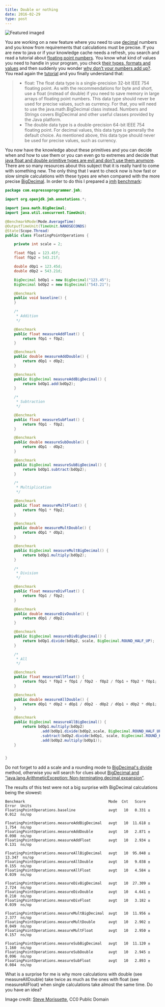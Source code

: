 ```yaml
---
title: Double or nothing
date: 2016-02-29
type: post
---
```


![Featured imaged][featured-image]

You are working on a new feature where you need to use [decimal][decimal] numbers and you know from requirements that calculations must be precise. If you are new to java or if your knowledge cache needs a refresh, you search and read a tutorial about [floating point numbers][nutsandbolts-datatypes]. You know what kind of values you need to handle in your program, you check [their types, formats and values][fp-types-formats-values] and then suddenly you wonder [why don’t your numbers add up?][fp-gui]. You read again the [tutorial][nutsandbolts-datatypes] and you finally understand that:

> * float: The float data type is a single-precision 32-bit IEEE 754 floating point. As with the recommendations for byte and short, use a float (instead of double) if you need to save memory in large arrays of floating point numbers. This data type should never be used for precise values, such as currency. For that, you will need to use the java.math.BigDecimal class instead. Numbers and Strings covers BigDecimal and other useful classes provided by the Java platform.
> * The double data type is a double-precision 64-bit IEEE 754 floating point. For decimal values, this data type is generally the default choice. As mentioned above, this data type should never be used for precise values, such as currency.

You now have the knowledge about these primitives and you can decide when and how to use them or you can even go to extremes and decide that [java float and double primitive types are evil and don’t use them anymore][fp-are-evil]. There are so many resources about this subject that it is really hard to come with something new. The only thing that I want to check now is how fast or slow simple calculations with these types are when compared with the more precise [BigDecimal][BigDecimal]. In order to do this I prepared a [jmh][jmh] [benchmark][ep-fp-benchmark]:

```java
package com.espressoprogrammer.jmh;

import org.openjdk.jmh.annotations.*;

import java.math.BigDecimal;
import java.util.concurrent.TimeUnit;

@BenchmarkMode(Mode.AverageTime)
@OutputTimeUnit(TimeUnit.NANOSECONDS)
@State(Scope.Thread)
public class FloatingPointOperations {

    private int scale = 2;

    float fOp1 = 123.45f;
    float fOp2 = 543.21f;

    double dOp1 = 123.45d;
    double dOp2 = 543.21d;

    BigDecimal bdOp1 = new BigDecimal("123.45");
    BigDecimal bdOp2 = new BigDecimal("543.21");

    @Benchmark
    public void baseline() {
    }

    /*
     * Addition
     */

    @Benchmark
    public float measureAddFloat() {
        return fOp1 + fOp2;
    }

    @Benchmark
    public double measureAddDouble() {
        return dOp1 + dOp2;
    }

    @Benchmark
    public BigDecimal measureAddBigDecimal() {
        return bdOp1.add(bdOp2);
    }

    /*
     * Subtraction
     */

    @Benchmark
    public float measureSubFloat() {
        return fOp1 - fOp2;
    }

    @Benchmark
    public double measureSubDouble() {
        return dOp1 - dOp2;
    }

    @Benchmark
    public BigDecimal measureSubBigDecimal() {
        return bdOp1.subtract(bdOp2);
    }

    /*
     * Multiplication
     */

    @Benchmark
    public float measureMultFloat() {
        return fOp1 * fOp2;
    }

    @Benchmark
    public double measureMultDouble() {
        return dOp1 * dOp2;
    }

    @Benchmark
    public BigDecimal measureMultBigDecimal() {
        return bdOp1.multiply(bdOp2);
    }

    /*
     * Division
     */

    @Benchmark
    public float measureDivFloat() {
        return fOp1 / fOp2;
    }

    @Benchmark
    public double measureDivDouble() {
        return dOp1 / dOp2;
    }

    @Benchmark
    public BigDecimal measureDivBigDecimal() {
        return bdOp1.divide(bdOp2, scale, BigDecimal.ROUND_HALF_UP);
    }

    /*
     * All
     */

    @Benchmark
    public float measureAllFloat() {
        return fOp1 * fOp2 + fOp1 / fOp2 - fOp2 / fOp1 + fOp2 * fOp1;
    }

    @Benchmark
    public double measureAllDouble() {
        return dOp1 * dOp2 + dOp1 / dOp2 - dOp2 / dOp1 + dOp2 * dOp1;
    }

    @Benchmark
    public BigDecimal measureAllBigDecimal() {
        return bdOp1.multiply(bdOp2)
                .add(bdOp1.divide(bdOp2,scale, BigDecimal.ROUND_HALF_UP))
                .subtract(bdOp2.divide(bdOp1, scale, BigDecimal.ROUND_HALF_UP))
                .add(bdOp2.multiply(bdOp1));
    }


}
```

Do not forget to add a scale and a rounding mode to [BigDecimal's divide][BigDecimal-divide] method, otherwise you will search for clues about [BigDecimal and “java.lang.ArithmeticException: Non-terminating decimal expansion”][BigDecimal-ArithmeticException].

The results of  this test were not a big surprise with BigDecimal calculations being the slowest:

```
Benchmark                                      Mode  Cnt   Score    Error  Units
FloatingPointOperations.baseline               avgt   10   0.331 ±  0.012  ns/op

FloatingPointOperations.measureAddBigDecimal   avgt   10  11.618 ±  1.754  ns/op
FloatingPointOperations.measureAddDouble       avgt   10   2.871 ±  0.098  ns/op
FloatingPointOperations.measureAddFloat        avgt   10   2.934 ±  0.131  ns/op

FloatingPointOperations.measureAllBigDecimal   avgt   10  95.048 ± 13.347  ns/op
FloatingPointOperations.measureAllDouble       avgt   10   9.038 ±  0.155  ns/op
FloatingPointOperations.measureAllFloat        avgt   10   4.584 ±  0.039  ns/op

FloatingPointOperations.measureDivBigDecimal   avgt   10  27.309 ±  2.724  ns/op
FloatingPointOperations.measureDivDouble       avgt   10   4.641 ±  0.210  ns/op
FloatingPointOperations.measureDivFloat        avgt   10   3.182 ±  0.039  ns/op

FloatingPointOperations.measureMultBigDecimal  avgt   10  11.956 ±  2.377  ns/op
FloatingPointOperations.measureMultDouble      avgt   10   2.902 ±  0.049  ns/op
FloatingPointOperations.measureMultFloat       avgt   10   2.950 ±  0.157  ns/op

FloatingPointOperations.measureSubBigDecimal   avgt   10  11.120 ±  1.160  ns/op
FloatingPointOperations.measureSubDouble       avgt   10   2.945 ±  0.096  ns/op
FloatingPointOperations.measureSubFloat        avgt   10   2.893 ±  0.084  ns/op
```

What is a surprise for me is why more calculations with double (see measureAllDouble) take twice as much as the ones with float (see measureAllFloat) when single calculations take almost the same time. Do you have an idea?

Image credit: [Steve Morissette][morissettes-976310], CC0 Public Domain

[featured-image]: foot-race-776446_640.jpg
[decimal]: https://en.wikipedia.org/wiki/Decimal "Decimal"
[nutsandbolts-datatypes]: https://docs.oracle.com/javase/tutorial/java/nutsandbolts/datatypes.html "Primitive Data Types"
[fp-types-formats-values]: https://docs.oracle.com/javase/specs/jls/se8/html/jls-4.html#jls-4.2.3 "Floating-Point Types, Formats, and Values"
[fp-gui]: http://floating-point-gui.de/ "Why don’t my numbers add up?"
[ncg-goldberg]: http://docs.oracle.com/cd/E19957-01/806-3568/ncg_goldberg.html "What Every Computer Scientist Should Know About Floating-Point Arithmetic"
[fp-are-evil]: https://computingat40s.wordpress.com/java-float-and-double-primitive-types-are-evil-dont-use-them/ "Java float and double primitive types are evil. Don’t use them."
[BigDecimal]: https://docs.oracle.com/javase/8/docs/api/java/math/BigDecimal.html "Class BigDecimal"
[BigDecimal-divide]: https://docs.oracle.com/javase/8/docs/api/java/math/BigDecimal.html#divide-java.math.BigDecimal-int-int- "divide"
[BigDecimal-ArithmeticException]: https://jaydeepm.wordpress.com/2009/06/04/bigdecimal-and-non-terminating-decimal-expansion-error/ "BigDecimal and “java.lang.ArithmeticException: Non-terminating decimal expansion”"
[jmh]: http://openjdk.java.net/projects/code-tools/jmh/ "Code Tools: jmh"
[ep-fp-benchmark]: https://github.com/vasileboris/espressoprogrammer/blob/master/jmh-examples/src/main/java/com/espressoprogrammer/jmh/FloatingPointOperations.java
[morissettes-976310]: https://pixabay.com/en/users/morissettes-976310/